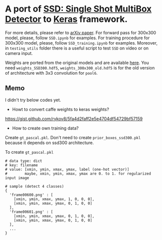 # A port of [SSD: Single Shot MultiBox Detector](https://github.com/weiliu89/caffe/tree/ssd) to [Keras](https://keras.io) framework.
For more details, please refer to [arXiv paper](http://arxiv.org/abs/1512.02325).
For forward pass for 300x300 model, please, follow `SSD.ipynb` for examples. For training procedure for 300x300 model, please, follow `SSD_training.ipynb` for examples. Moreover, in `testing_utils` folder there is a useful script to test `SSD` on video or on camera input.

Weights are ported from the original models and are available [here](https://mega.nz/#F!7RowVLCL!q3cEVRK9jyOSB9el3SssIA). You need `weights_SSD300.hdf5`, `weights_300x300_old.hdf5` is for the old version of architecture with 3x3 convolution for `pool6`.

## Memo

I didn't try below codes yet.

* Howt to convert caffe weights to keras weights?

https://gist.github.com/rykov8/5fa4d2faff2e5e4704df54729bf57159

* How to create own training data?

Create `gt_pascal.pkl`. Don't need to create `prior_boxes_ssd300.pkl` because it depends on ssd300 architecture.

To create `gt_pascal.pkl`

```
# data type: dict
# key: filename
# value: [xmin, ymin, xmax, ymax, label (one-hot vector)]
#        maybe, xmin, ymin, xmax, ymax are 0. to 1. for regularized input image

# sample (detect 4 classes)
{
  'frame00600.png' : [
    [xmin, ymin, xmax, ymax, 1, 0, 0, 0],
    [xmin, ymin, xmax, ymax, 0, 1, 0, 0]
  ],
  'frame00601.png' : [
    [xmin, ymin, xmax, ymax, 0, 1, 0, 0],
    [xmin, ymin, xmax, ymax, 0, 1, 0, 0]
  ],
  ...
}
```
